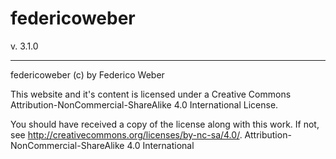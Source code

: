 # federicoweber
v. 3.1.0

---

federicoweber (c) by Federico Weber

This website and it's content is licensed under a
Creative Commons Attribution-NonCommercial-ShareAlike 4.0 International License.

You should have received a copy of the license along with this
work. If not, see <http://creativecommons.org/licenses/by-nc-sa/4.0/>. 
Attribution-NonCommercial-ShareAlike 4.0 International
